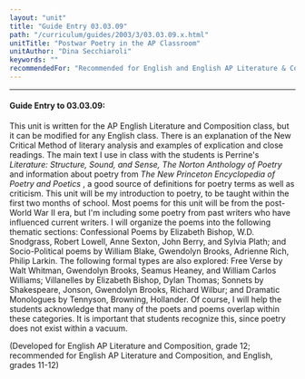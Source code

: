 ```yaml
---
layout: "unit"
title: "Guide Entry 03.03.09"
path: "/curriculum/guides/2003/3/03.03.09.x.html"
unitTitle: "Postwar Poetry in the AP Classroom"
unitAuthor: "Dina Secchiaroli"
keywords: ""
recommendedFor: "Recommended for English and English AP Literature & Composition, grades 11-12."
---
```

<body>
<hr/>
<h4>
Guide Entry to 03.03.09:
</h4>
<p>
This unit is written for the AP English Literature and Composition class, but it can be modified for any English class.  There is an explanation of the New Critical Method of literary analysis and examples of explication and close readings.  The main text I use in class with the students is Perrine's
<i>
Literature:
</i>
<i>
Structure, Sound, and Sense, The Norton Anthology of Poetry
</i>
and information about poetry from
<i>
The New Princeton Encyclopedia of Poetry and Poetics
</i>
, a good source of definitions for poetry terms as well as criticism.  This unit will be my introduction to poetry, to be taught within the first two months of school.  Most poems for this unit will be from the post-World War II era, but I'm including some poetry from past writers who have influenced current writers.  I will organize the poems into the following thematic sections: Confessional Poems by Elizabeth Bishop, W.D. Snodgrass, Robert Lowell, Anne Sexton, John Berry, and Sylvia Plath; and Socio-Political poems by William Blake, Gwendolyn Brooks, Adrienne Rich, Philip Larkin.  The following formal types are also explored: Free Verse by Walt Whitman, Gwendolyn Brooks, Seamus Heaney, and William Carlos Williams; Villanelles by Elizabeth Bishop, Dylan Thomas;  Sonnets by Shakespeare, Jonson, Gwendolyn Brooks, Richard Wilbur; and Dramatic Monologues by Tennyson, Browning, Hollander.  Of course, I will help the students acknowledge that many of the poets and poems overlap within these categories.  It is important that students recognize this, since poetry does not exist within a vacuum.
</p>
<p>
(Developed for English AP Literature and Composition, grade 12; recommended for English AP Literature and Composition, and English, grades 11-12)
</p>
</body>
